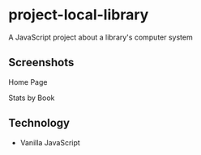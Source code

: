 # project-local-library
A JavaScript project about a library's computer system

## Screenshots

Home Page


Stats by Book


## Technology
- Vanilla JavaScript
